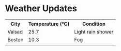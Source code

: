 # Weather Updates

<!-- WEATHER-UPDATE-START -->
<table><tr><th>City</th><th>Temperature (°C)</th><th>Condition</th></tr><tr><td>Valsad</td><td>25.7</td><td>Light rain shower</td></tr><tr><td>Boston</td><td>10.3</td><td>Fog</td></tr><tr><td></td><td></td><td></td></tr></table>
<!-- WEATHER-UPDATE-END -->
